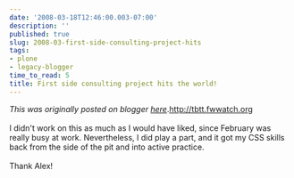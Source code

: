 ```yaml
---
date: '2008-03-18T12:46:00.003-07:00'
description: ''
published: true
slug: 2008-03-first-side-consulting-project-hits
tags:
- plone
- legacy-blogger
time_to_read: 5
title: First side consulting project hits the world!
---
```


*This was originally posted on blogger [here](https://pydanny.blogspot.com/2008/03/first-side-consulting-project-hits.html)*.<a href="http://tbtt.fwwatch.org">http://tbtt.fwwatch.org</a><br /><br />I didn't work on this as much as I would have liked, since February was really busy at work.  Nevertheless, I did play a part, and it got my CSS skills back from the side of the pit and into active practice.<br /><br />Thank Alex!